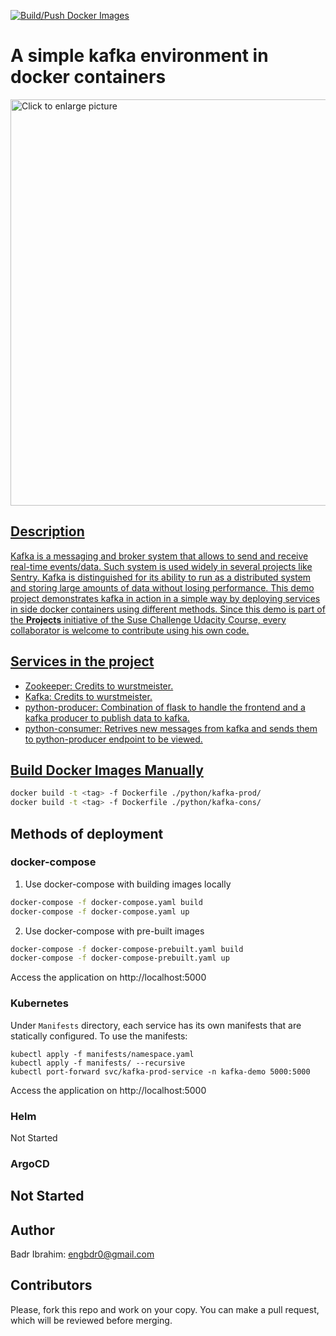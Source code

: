 [![Build/Push Docker Images](https://github.com/Badrmoh/kafka-prod-cons-demo/actions/workflows/docker.yml/badge.svg)](https://github.com/Badrmoh/kafka-prod-cons-demo/actions/workflows/docker.yml)

# A simple kafka environment in docker containers

<a href="https://drive.google.com/uc?export=view&id=1jtmCgG99xC7zp-r7TN4KZ1Dbe4gwzkMs"><img src="https://drive.google.com/uc?export=view&id=1jtmCgG99xC7zp-r7TN4KZ1Dbe4gwzkMs" style="width: 650px; max-width: 100%; height: auto" title="Click to enlarge picture" />
  
## Description
Kafka is a messaging and broker system that allows to send and receive real-time events/data. Such system is used widely in several projects like Sentry. Kafka is distinguished for its ability to run as a distributed system and storing large amounts of data without losing performance. This demo project demonstrates kafka in action in a simple way by deploying services in side docker containers using different methods. Since this demo is part of the **Projects** initiative of the Suse Challenge Udacity Course, every collaborator is welcome to contribute using his own code.

## Services in the project
- Zookeeper: Credits to wurstmeister.
- Kafka: Credits to wurstmeister.
- python-producer: Combination of flask to handle the frontend and a kafka producer to publish data to kafka.
- python-consumer: Retrives new messages from kafka and sends them to python-producer endpoint to be viewed.

## Build Docker Images Manually
```bash
docker build -t <tag> -f Dockerfile ./python/kafka-prod/
docker build -t <tag> -f Dockerfile ./python/kafka-cons/
```

## Methods of deployment
### docker-compose
1. Use docker-compose with building images locally
```bash
docker-compose -f docker-compose.yaml build
docker-compose -f docker-compose.yaml up
```
2. Use docker-compose with pre-built images
```bash
docker-compose -f docker-compose-prebuilt.yaml build
docker-compose -f docker-compose-prebuilt.yaml up
```

Access the application on http://localhost:5000
### Kubernetes
Under `Manifests` directory, each service has its own manifests that are statically configured.
To use the manifests:
```
kubectl apply -f manifests/namespace.yaml
kubectl apply -f manifests/ --recursive
kubectl port-forward svc/kafka-prod-service -n kafka-demo 5000:5000
```

Access the application on http://localhost:5000
### Helm
Not Started
### ArgoCD
Not Started
---
## Author
Badr Ibrahim: engbdr0@gmail.com
## Contributors
Please, fork this repo and work on your copy. You can make a pull request, which will be reviewed before merging.
